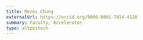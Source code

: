 ```yaml
---
title: Moses Chung
externalUrl: https://orcid.org/0000-0001-7014-4120
summary: Faculty, Accelerator
type: altpostech
---
```

